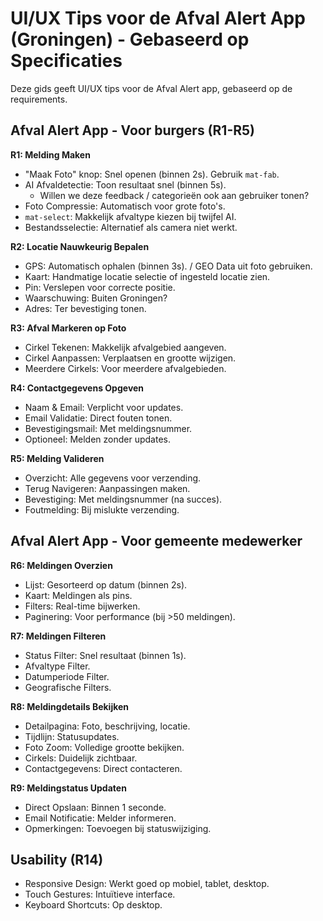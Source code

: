 # UI/UX Tips voor de Afval Alert App (Groningen) - Gebaseerd op Specificaties

Deze gids geeft UI/UX tips voor de Afval Alert app, gebaseerd op de requirements.

## Afval Alert App - Voor burgers (R1-R5)

**R1: Melding Maken**

*   "Maak Foto" knop: Snel openen (binnen 2s). Gebruik `mat-fab`.
*   AI Afvaldetectie: Toon resultaat snel (binnen 5s).
    *   Willen we deze feedback / categorieën ook aan gebruiker tonen? 
*   Foto Compressie: Automatisch voor grote foto's.
*   `mat-select`: Makkelijk afvaltype kiezen bij twijfel AI.
*   Bestandsselectie: Alternatief als camera niet werkt.

**R2: Locatie Nauwkeurig Bepalen**

*   GPS: Automatisch ophalen (binnen 3s). / GEO Data uit foto gebruiken.
*   Kaart: Handmatige locatie selectie of ingesteld locatie zien.
*   Pin: Verslepen voor correcte positie.
*   Waarschuwing: Buiten Groningen?
*   Adres: Ter bevestiging tonen.

**R3: Afval Markeren op Foto**

*   Cirkel Tekenen: Makkelijk afvalgebied aangeven.
*   Cirkel Aanpassen: Verplaatsen en grootte wijzigen.
*   Meerdere Cirkels: Voor meerdere afvalgebieden.

**R4: Contactgegevens Opgeven**

*   Naam & Email: Verplicht voor updates.
*   Email Validatie: Direct fouten tonen.
*   Bevestigingsmail: Met meldingsnummer.
*   Optioneel: Melden zonder updates.

**R5: Melding Valideren**

*   Overzicht: Alle gegevens voor verzending.
*   Terug Navigeren: Aanpassingen maken.
*   Bevestiging: Met meldingsnummer (na succes).
*   Foutmelding: Bij mislukte verzending.

## Afval Alert App - Voor gemeente medewerker

**R6: Meldingen Overzien**

*   Lijst: Gesorteerd op datum (binnen 2s).
*   Kaart: Meldingen als pins.
*   Filters: Real-time bijwerken.
*   Paginering: Voor performance (bij >50 meldingen).

**R7: Meldingen Filteren**

*   Status Filter: Snel resultaat (binnen 1s).
*   Afvaltype Filter.
*   Datumperiode Filter.
*   Geografische Filters.

**R8: Meldingdetails Bekijken**

*   Detailpagina: Foto, beschrijving, locatie.
*   Tijdlijn: Statusupdates.
*   Foto Zoom: Volledige grootte bekijken.
*   Cirkels: Duidelijk zichtbaar.
*   Contactgegevens: Direct contacteren.

**R9: Meldingstatus Updaten**

*   Direct Opslaan: Binnen 1 seconde.
*   Email Notificatie: Melder informeren.
*   Opmerkingen: Toevoegen bij statuswijziging.

## Usability (R14)

*   Responsive Design: Werkt goed op mobiel, tablet, desktop.
*   Touch Gestures: Intuïtieve interface.
*   Keyboard Shortcuts: Op desktop.